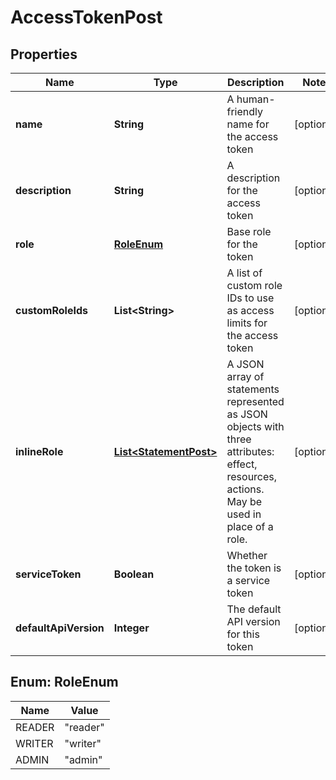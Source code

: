 

# AccessTokenPost


## Properties

| Name | Type | Description | Notes |
|------------ | ------------- | ------------- | -------------|
|**name** | **String** | A human-friendly name for the access token |  [optional] |
|**description** | **String** | A description for the access token |  [optional] |
|**role** | [**RoleEnum**](#RoleEnum) | Base role for the token |  [optional] |
|**customRoleIds** | **List&lt;String&gt;** | A list of custom role IDs to use as access limits for the access token |  [optional] |
|**inlineRole** | [**List&lt;StatementPost&gt;**](StatementPost.md) | A JSON array of statements represented as JSON objects with three attributes: effect, resources, actions. May be used in place of a role. |  [optional] |
|**serviceToken** | **Boolean** | Whether the token is a service token |  [optional] |
|**defaultApiVersion** | **Integer** | The default API version for this token |  [optional] |



## Enum: RoleEnum

| Name | Value |
|---- | -----|
| READER | &quot;reader&quot; |
| WRITER | &quot;writer&quot; |
| ADMIN | &quot;admin&quot; |



